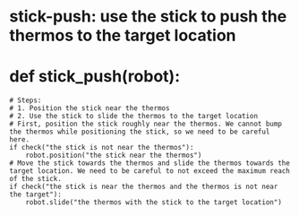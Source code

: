 # stick-push: use the stick to push the thermos to the target location
# def stick_push(robot):
    # Steps:
    # 1. Position the stick near the thermos
    # 2. Use the stick to slide the thermos to the target location
    # First, position the stick roughly near the thermos. We cannot bump the thermos while positioning the stick, so we need to be careful here.
    if check("the stick is not near the thermos"):
        robot.position("the stick near the thermos")
    # Move the stick towards the thermos and slide the thermos towards the target location. We need to be careful to not exceed the maximum reach of the stick.
    if check("the stick is near the thermos and the thermos is not near the target"):
        robot.slide("the thermos with the stick to the target location")